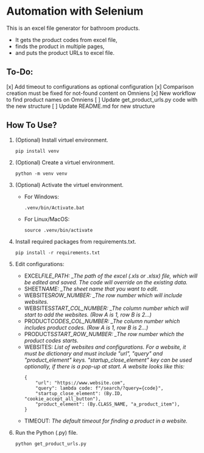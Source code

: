 # Automation with Selenium

This is an excel file generator for bathroom products.

-   It gets the product codes from excel file,
-   finds the product in multiple pages,
-   and puts the product URLs to excel file.

## To-Do:

[x] Add timeout to configurations as optional configuration
[x] Comparison creation must be fixed for not-found content on Omniens
[x] New workflow to find product names on Omniens
[ ] Update get_product_urls.py code with the new structure
[ ] Update README.md for new structure

## How To Use?

1. (Optional) Install virtuel environment.
    ```
    pip install venv
    ```
2. (Optional) Create a virtuel environment.
    ```
    python -m venv venv
    ```
3. (Optional) Activate the virtuel environment.
    - For Windows:
        ```
        .venv/bin/Activate.bat
        ```
    - For Linux/MacOS:
        ```
        source .venv/bin/activate
        ```
4. Install required packages from requirements.txt.
    ```
    pip install -r requirements.txt
    ```
5. Edit configurations:

    - EXCEL*FILE_PATH: \_The path of the excel (.xls or .xlsx) file, which will be edited and saved. The code will override on the existing data.*
    - SHEET*NAME: \_The sheet name that you want to edit.*
    - WEBSITES*ROW_NUMBER: \_The row number which will include websites.*
    - WEBSITES*START_COL_NUMBER: \_The column number which will start to add the websites. (Row A is 1, row B is 2...)*
    - PRODUCT*CODES_COL_NUMBER: \_The column number which includes product codes. (Row A is 1, row B is 2...)*
    - PRODUCTS*START_ROW_NUMBER: \_The row number which the product codes starts.*
    - WEBSITES: _List of websites and configurations. For a website, it must be dictionary and must include "url", "query" and "product_element" keys. "startup_close_element" key can be used optionally, if there is a pop-up at start. A website looks like this:_
        ```
        {
            "url": "https://www.website.com",
            "query": lambda code: f"/search/?query={code}",
            "startup_close_element": (By.ID, "cookie_accept_all_button"),
            "product_element": (By.CLASS_NAME, "a_product_item"),
        }
        ```
    - TIMEOUT: _The default timeout for finding a product in a website._

6. Run the Python (.py) file.
    ```
    python get_product_urls.py
    ```
